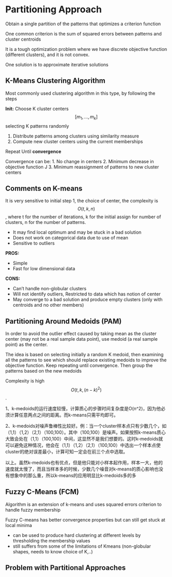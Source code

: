 # Partitioning Approach

Obtain a single partition of the patterns that optimizes a criterion function

One common criterion is the sum of squared errors between patterns and cluster centroids

It is a tough optimization problem where we have discrete objective function \(different clusters\), and it is not convex.

One solution is to approximate iterative solutions

## K-Means Clustering Algorithm

Most commonly used clustering algorithm in this type, by following the steps

**Init:** Choose K cluster centers $$[m_1,...,m_k]$$ selecting K patterns randomly

1. Distribute patterns among clusters using similarity measure
2. Compute new cluster centers using the current memberships

Repeat Until **convergence**

Convergence can be: 1. No change in centers 2. Minimum decrease in objective function J 3. Minimum reassignment of patterns to new cluster centers

## Comments on K-means

It is very sensitive to initial step 1, the choice of center, the complexity is $$O(t ,k ,n)$$, where t for the number of iterations, k for the initial assign for number of clusters, n for the number of patterns.

* It may find local optimum and may be stuck in a bad solution
* Does not work on categorical data due to use of mean
* Sensitive to outliers

**PROS:**

* Simple
* Fast for low dimensional data

**CONS:**

* Can’t handle non-globular clusters
* Will not identify outliers, Restricted to data which has notion of center
* May converge to a bad solution and produce empty clusters \(only with centroids and no other members\)

## Partitioning Around Medoids \(PAM\)

In order to avoid the outlier effect caused by taking mean as the cluster center \(may not be a real sample data point\), use medoid \(a real sample point\) as the center.

The idea is based on selecting initially a random K medoid, then examining all the patterns to see which should replace existing medoids to improve the objective function. Keep repeating until convergence. Then group the patterns based on the new medoids

Complexity is high $$O(t, k, (n-k)^2)$$.

1、k-medoids的运行速度较慢，计算质心的步骤时间复杂度是O\(n^2\)，因为他必须计算任意两点之间的距离。而k-means只需平均即可。

2、k-medoids对噪声鲁棒性比较好。例：当一个cluster样本点只有少数几个，如（1,1）（1,2）（2,1）（100,100）。其中（100,100）是噪声。如果按照k-means质心大致会处在（1,1）（100,100）中间，这显然不是我们想要的。这时k-medoids就可以避免这种情况，他会在（1,1）（1,2）（2,1）（100,100）中选出一个样本点使cluster的绝对误差最小，计算可知一定会在前三个点中选取。

以上。虽然k-medoids也有优点，但是他只能对小样本起作用，样本一大，他的速度就太慢了，而且当样本多的时候，少数几个噪音对k-means的质心影响也没有想象中的那么重，所以k-means的应用明显比k-medoids多的多

## Fuzzy C-Means \(FCM\)

Algorithm is an extension of k-means and uses squared errors criterion to handle fuzzy membership

Fuzzy C-means has better convergence properties but can still get stuck at local minima

* can be used to produce hard clustering at different levels by thresholding the membership values
* still suffers from some of the limitations of Kmeans \(non-globular shapes, needs to know choice of K,..\)

## Problem with Partitional Approaches

